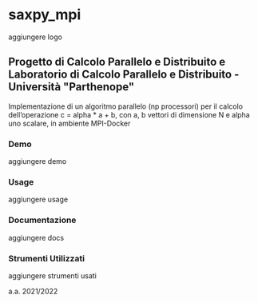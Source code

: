 # saxpy_mpi

aggiungere logo

## Progetto di Calcolo Parallelo e Distribuito e Laboratorio di Calcolo Parallelo e Distribuito - Università "Parthenope"

Implementazione di un algoritmo parallelo (np processori) per il calcolo dell’operazione c = alpha * a + b, 
con a, b vettori di dimensione N e alpha uno scalare, in ambiente MPI-Docker 

### Demo
aggiungere demo



### Usage
aggiungere usage

### Documentazione
aggiungere docs

### Strumenti Utilizzati
aggiungere strumenti usati



a.a. 2021/2022
